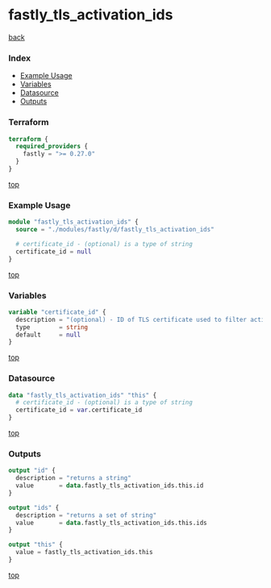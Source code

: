 # fastly_tls_activation_ids

[back](../fastly.md)

### Index

- [Example Usage](#example-usage)
- [Variables](#variables)
- [Datasource](#datasource)
- [Outputs](#outputs)

### Terraform

```terraform
terraform {
  required_providers {
    fastly = ">= 0.27.0"
  }
}
```

[top](#index)

### Example Usage

```terraform
module "fastly_tls_activation_ids" {
  source = "./modules/fastly/d/fastly_tls_activation_ids"

  # certificate_id - (optional) is a type of string
  certificate_id = null
}
```

[top](#index)

### Variables

```terraform
variable "certificate_id" {
  description = "(optional) - ID of TLS certificate used to filter activations"
  type        = string
  default     = null
}
```

[top](#index)

### Datasource

```terraform
data "fastly_tls_activation_ids" "this" {
  # certificate_id - (optional) is a type of string
  certificate_id = var.certificate_id
}
```

[top](#index)

### Outputs

```terraform
output "id" {
  description = "returns a string"
  value       = data.fastly_tls_activation_ids.this.id
}

output "ids" {
  description = "returns a set of string"
  value       = data.fastly_tls_activation_ids.this.ids
}

output "this" {
  value = fastly_tls_activation_ids.this
}
```

[top](#index)